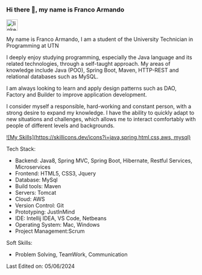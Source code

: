 ### Hi there 👋, my name is Franco Armando

[<img src='https://d2fltix0v2e0sb.cloudfront.net/dev-badge.svg' alt='linkedin' height='30'>](https://www.linkedin.com/in/franco-armando/)


My name is Franco Armando, I am a student of the University Technician in Programming at UTN 

I deeply enjoy studying programming, especially the Java language and its related technologies, through a self-taught approach. My areas of knowledge include Java (POO), Spring Boot, Maven, HTTP-REST and relational databases such as MySQL.

I am always looking to learn and apply design patterns such as DAO, Factory and Builder to improve application development.

I consider myself a responsible, hard-working and constant person, with a strong desire to expand my knowledge. I have the ability to quickly adapt to new situations and challenges, which allows me to interact comfortably with people of different levels and backgrounds.

[![My Skills](https://skillicons.dev/icons?i=java,spring,html,css,aws, mysql)](https://skillicons.dev)

Tech Stack:

- Backend: Java8, Spring MVC, Spring Boot, Hibernate, Restful Services, Microservices
- Frontend: HTML5, CSS3, Jquery
- Database: MySql
- Build tools: Maven
- Servers: Tomcat
- Cloud: AWS
- Version Control: Git
- Prototyping: JustInMind
- IDE: Intellij IDEA, VS Code, Netbeans
- Operating System: Mac, Windows
- Project Management:Scrum

Soft Skills:

- Problem Solving, TeamWork, Communication 

Last Edited on: 05/06/2024
